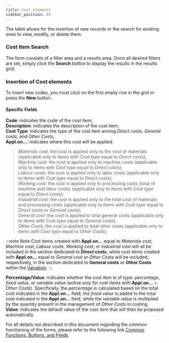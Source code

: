 ```yaml
---
title: Cost elements
sidebar_position: 44
---
```


The table allows for the insertion of new records or the search for existing ones to view, modify, or delete them.

### Cost Item Search 

The form consists of a filter area and a results area. Once all desired filters are set, simply click the **Search** button to display the results in the results grid.

### Insertion of Cost elements 

To insert new codes, you must click on the first empty row in the grid or press the **New** button.

#### Specific Fields 
    
**Code**: indicates the code of the cost item;      
**Description**: indicates the description of the cost item;      
**Cost Type**: indicates the type of the cost item among *Direct costs*, *General costs*, and *Other Costs*;      
**Appl.on...**: indicates where this cost will be applied: 
> *Materials cost*: the cost is applied only to the cost of materials (applicable only to items with *Cost type* equal to *Direct costs*);    
> *Machine cost*: the cost is applied only to machine costs (applicable only to items with *Cost type* equal to *Direct costs*);     
> *Labour costs*: the cost is applied only to labor costs (applicable only to items with *Cost type* equal to *Direct costs*);    
> *Working cost*: the cost is applied only to processing costs (total of machine and labor costs) (applicable only to items with *Cost type* equal to *Direct costs*);     
> *Industrial cost*: the cost is applied only to the total cost of materials and processing costs (applicable only to items with *Cost type* equal to *Direct costs* or *General costs*);    
> *General cost*: the cost is applied to total general costs (applicable only to items with *Cost type* equal to *General costs*);     
> *Other Costs*: the cost is applied to total other costs (applicable only to items with *Cost type* equal to *Other Costs*);   

:::note Note
Cost items created with **Appl.on...** equal to *Materials cost*, *Machine cost*, *Labour costs*, *Working cost*, or *Industrial cost* will all be included in the section dedicated to **Direct costs**, while cost items created with **Appl.on...** equal to *General cost* or *Other Costs* will be included, respectively, in the section dedicated to **General costs** or **Other Costs** within the [Valuation](/docs/planning/mps-master-production-scheduling/production-job-orders/valorization).
:::

**Percentage/Value**: indicates whether the cost item is of type: *percentage*, *fixed value*, or *variable value* (active only for cost items with **Appl.on...** = *Other Costs*). Specifically, the *percentage* is calculated based on the total cost indicated in the **Appl.on...** field; the *fixed value* is added to the total cost indicated in the **Appl.on...** field, while the *variable value* is multiplied by the quantity present in the management of *Other Costs* in costing.              
**Value**: indicates the default value of the cost item that will then be proposed automatically.     

For all details not described in this document regarding the common functioning of the forms, please refer to the following link [Common Functions, Buttons, and Fields](/docs/guide/common).